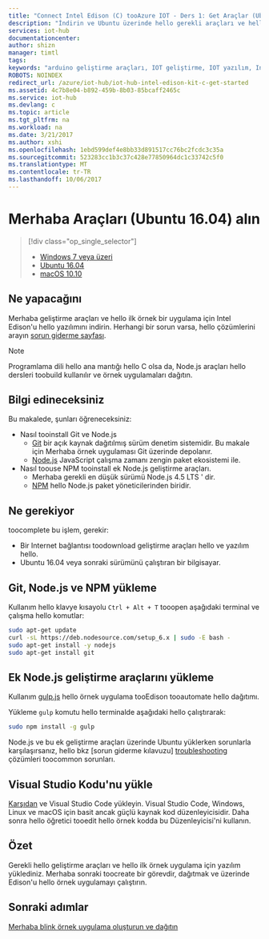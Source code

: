 ```yaml
---
title: "Connect Intel Edison (C) tooAzure IOT - Ders 1: Get Araçlar (Ubuntu) | Microsoft Docs"
description: "İndirin ve Ubuntu üzerinde hello gerekli araçları ve hello ilk örnek bir uygulama için Edison'u yazılımı yükleyin."
services: iot-hub
documentationcenter: 
author: shizn
manager: timtl
tags: 
keywords: "arduino geliştirme araçları, IOT geliştirme, IOT yazılım, Internet şeyler yazılımın, ubuntu, yükleme düğümü js ubuntu üzerinde yükleme git"
ROBOTS: NOINDEX
redirect_url: /azure/iot-hub/iot-hub-intel-edison-kit-c-get-started
ms.assetid: 4c7b8e04-b892-459b-8b03-85bcaff2465c
ms.service: iot-hub
ms.devlang: c
ms.topic: article
ms.tgt_pltfrm: na
ms.workload: na
ms.date: 3/21/2017
ms.author: xshi
ms.openlocfilehash: 1ebd599def4e8bb33d891517cc76bc2fcdc3c35a
ms.sourcegitcommit: 523283cc1b3c37c428e77850964dc1c33742c5f0
ms.translationtype: MT
ms.contentlocale: tr-TR
ms.lasthandoff: 10/06/2017
---
```

# <a name="get-hello-tools-ubuntu-1604"></a>Merhaba Araçları (Ubuntu 16.04) alın

> [!div class="op_single_selector"]
> * [Windows 7 veya üzeri][windows]
> * [Ubuntu 16.04][ubuntu]
> * [macOS 10.10][macos]

## <a name="what-you-will-do"></a>Ne yapacağını
Merhaba geliştirme araçları ve hello ilk örnek bir uygulama için Intel Edison'u hello yazılımını indirin. Herhangi bir sorun varsa, hello çözümlerini arayın [sorun giderme sayfası][troubleshooting].

> [!NOTE]
> Programlama dili hello ana mantığı hello C olsa da, Node.js araçları hello dersleri toobuild kullanılır ve örnek uygulamaları dağıtın.

## <a name="what-you-will-learn"></a>Bilgi edineceksiniz
Bu makalede, şunları öğreneceksiniz:

* Nasıl tooinstall Git ve Node.js
  * [Git](https://git-scm.com) bir açık kaynak dağıtılmış sürüm denetim sistemidir. Bu makale için Merhaba örnek uygulaması Git üzerinde depolanır.
  * [Node.js](https://nodejs.org/en/) JavaScript çalışma zamanı zengin paket ekosistemi ile.
* Nasıl toouse NPM tooinstall ek Node.js geliştirme araçları.
  * Merhaba gerekli en düşük sürümü Node.js 4.5 LTS ' dir.
  * [NPM](https://www.npmjs.com) hello Node.js paket yöneticilerinden biridir.

## <a name="what-you-need"></a>Ne gerekiyor
toocomplete bu işlem, gerekir:
* Bir Internet bağlantısı toodownload geliştirme araçları hello ve yazılım hello.
* Ubuntu 16.04 veya sonraki sürümünü çalıştıran bir bilgisayar.

## <a name="install-git-nodejs-and-npm"></a>Git, Node.js ve NPM yükleme
Kullanım hello klavye kısayolu `Ctrl + Alt + T` tooopen aşağıdaki terminal ve çalışma hello komutlar:

```bash
sudo apt-get update
curl -sL https://deb.nodesource.com/setup_6.x | sudo -E bash -
sudo apt-get install -y nodejs
sudo apt-get install git
```

## <a name="install-additional-nodejs-development-tools"></a>Ek Node.js geliştirme araçlarını yükleme
Kullanım [gulp.js](http://gulpjs.com) hello örnek uygulama tooEdison tooautomate hello dağıtımı.

Yükleme `gulp` komutu hello terminalde aşağıdaki hello çalıştırarak:

```bash
sudo npm install -g gulp
```

Node.js ve bu ek geliştirme araçları üzerinde Ubuntu yüklerken sorunlarla karşılaşırsanız, hello bkz [sorun giderme kılavuzu] [ troubleshooting] çözümleri toocommon sorunları.

## <a name="install-visual-studio-code"></a>Visual Studio Kodu'nu yükle
[Karşıdan](https://code.visualstudio.com/docs/setup/linux) ve Visual Studio Code yükleyin. Visual Studio Code, Windows, Linux ve macOS için basit ancak güçlü kaynak kod düzenleyicisidir. Daha sonra hello öğretici tooedit hello örnek kodda bu Düzenleyicisi'ni kullanın.

## <a name="summary"></a>Özet
Gerekli hello geliştirme araçları ve hello ilk örnek uygulama için yazılım yüklediniz. Merhaba sonraki toocreate bir görevdir, dağıtmak ve üzerinde Edison'u hello örnek uygulamayı çalıştırın.

## <a name="next-steps"></a>Sonraki adımlar
[Merhaba blink örnek uygulama oluşturun ve dağıtın][create-and-deploy-the-blink-application]

<!-- Images and links -->

[troubleshooting]: iot-hub-intel-edison-kit-c-troubleshooting.md
[create-and-deploy-the-blink-application]: iot-hub-intel-edison-kit-c-lesson1-deploy-blink-app.md
[windows]: iot-hub-intel-edison-kit-c-lesson1-get-the-tools-win32.md
[ubuntu]: iot-hub-intel-edison-kit-c-lesson1-get-the-tools-ubuntu.md
[macos]: iot-hub-intel-edison-kit-c-lesson1-get-the-tools-mac.md
